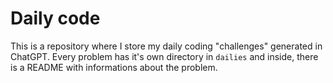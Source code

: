 # Daily code

This is a repository where I store my daily coding "challenges" generated in ChatGPT. Every problem has it's own directory in `dailies` and inside, there is a README with informations about the problem.
